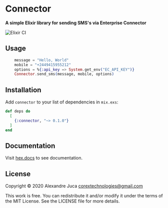 # Connector

**A simple Elixir library for sending SMS's via Enterprise Connector**

![Elixir CI](https://github.com/AlexJuca/connector-elixir-sdk/workflows/Elixir%20CI/badge.svg)

## Usage

```elixir
    message = "Hello, World"
    mobile = "+2449415955212"
    options = %{:api_key => System.get_env("EC_API_KEY")}
    Connector.send_sms(message, mobile, options)
```

## Installation

Add `connector` to your list of dependencies in `mix.exs`:

```elixir
def deps do
  [
    {:connector, "~> 0.1.0"}
  ]
end
```

## Documentation
Visit [hex.docs](https://hexdocs.pm/connector/0.1.0) to see documentation.

## License

Copyright © 2020 Alexandre Juca <corextechnologies@gmail.com>

This work is free. You can redistribute it and/or modify it under the
terms of the MIT License. See the LICENSE file for more details.
